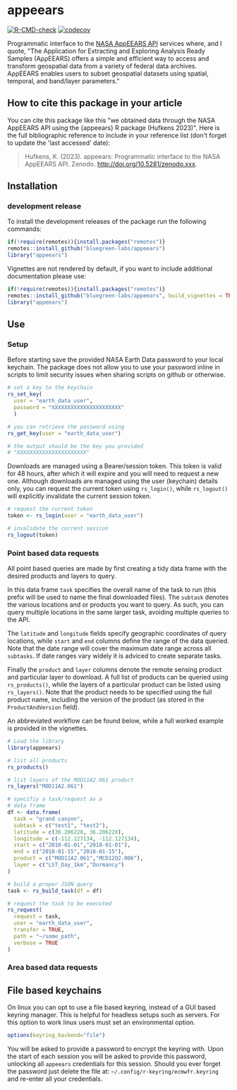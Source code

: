 # appeears 

[![R-CMD-check](https://github.com/bluegreen-labs/appeears/workflows/R-CMD-check/badge.svg)](https://github.com/bluegreen-labs/appeears/actions)
[![codecov](https://codecov.io/gh/bluegreen-labs/ecmwfr/branch/master/graph/badge.svg)](https://codecov.io/gh/bluegreen-labs/ecmwfr)

Programmatic interface to the [NASA AppEEARS API](https://appeears.earthdatacloud.nasa.gov/) services where, and I quote, "The Application for Extracting and Exploring Analysis Ready Samples (AρρEEARS) offers a simple and efficient way to access and transform geospatial data from a variety of federal data archives. AρρEEARS enables users to subset geospatial datasets using spatial, temporal, and band/layer parameters."

## How to cite this package in your article

You can cite this package like this "we obtained data through the NASA AppEEARS
API using the {appeears} R package (Hufkens 2023)". Here is the full
bibliographic reference to include in your reference list (don't forget
to update the 'last accessed' date):

> Hufkens, K. (2023). appeears: Programmatic interface to the NASA AppEEARS API. Zenodo. <http://doi.org/10.5281/zenodo.xxx>.

## Installation

### development release

To install the development releases of the package run the following
commands:

``` r
if(!require(remotes)){install.packages("remotes")}
remotes::install_github("bluegreen-labs/appeears")
library("appeears")
```

Vignettes are not rendered by default, if you want to include additional
documentation please use:

``` r
if(!require(remotes)){install.packages("remotes")}
remotes::install_github("bluegreen-labs/appeears", build_vignettes = TRUE)
library("appeears")
```

## Use

### Setup

Before starting save the provided NASA Earth Data password to your local keychain. The
package does not allow you to use your password inline in scripts to limit
security issues when sharing scripts on github or otherwise.

``` r
# set a key to the keychain
rs_set_key(
  user = "earth_data_user",
  password = "XXXXXXXXXXXXXXXXXXXXXX"
  )

# you can retrieve the password using
rs_get_key(user = "earth_data_user")

# the output should be the key you provided
# "XXXXXXXXXXXXXXXXXXXXXX"
```

Downloads are managed using a Bearer/session token. This token is valid for 48 hours,
after which it will expire and you will need to request a new one. Although downloads
are managed using the user (keychain) details only, you can request the current token
using `rs_login()`, while `rs_logout()` will explicitly invalidate the current
session token.

```r
# request the current token
token <- rs_login(user = "earth_data_user")

# invalidate the current session
rs_logout(token)
```

### Point based data requests

All point based queries are made by first creating a
tidy data frame with the desired products and layers
to query.

In this data frame `task` specifies the overall name
of the task to run (this prefix will be used to name
the final downloaded files). The `subtask` denotes the
various locations and or products you want to query. As
such, you can query multiple locations in the same larger
task, avoiding multiple queries to the API.

The `latitude` and `longitude` fields specify geographic
coordinates of query locations, while `start` and `end`
columns define the range of the data queried. Note that
the date range will cover the maximum date range across
all `subtasks`. If date ranges vary widely it is adviced
to create separate tasks.

Finally the `product` and `layer` columns denote the 
remote sensing product and particular layer to download.
A full list of products can be queried using `rs_products()`,
while the layers of a particular product can be listed
using `rs_layers()`. Note that the product needs to be
specified using the full product name, including the version
of the product (as stored in the `ProductAndVersion` field).

An abbreviated workflow can be found below, while a full
worked example is provided in the vignettes.

```r
# Load the library
library(appeears)

# list all products
rs_products()

# list layers of the MOD11A2.061 product
rs_layers("MOD11A2.061")

# specifiy a task/request as a
# data frame
df <- data.frame(
  task = "grand canyon",
  subtask = c("test1", "test2"),
  latitude = c(36.206228, 36.206228),
  longitude = c(-112.127134, -112.127134),
  start = c("2018-01-01","2018-01-01"),
  end = c("2018-01-15","2018-01-15"),
  product = c("MOD11A2.061","MCD12Q2.006"),
  layer = c("LST_Day_1km","Dormancy")
)

# build a proper JSON query
task <- rs_build_task(df = df)

# request the task to be executed
rs_request(
  request = task,
  user = "earth_data_user",
  transfer = TRUE,
  path = "~/some_path",
  verbose = TRUE
)
````

### Area based data requests


## File based keychains

On linux you can opt to use a file based keyring, instead of a GUI based
keyring manager. This is helpful for headless setups such as servers.
For this option to work linux users must set an environmental option.

``` r
options(keyring_backend="file")
```

You will be asked to provide a password to encrypt the keyring with.
Upon the start of each session you will be asked to provide this
password, unlocking all `appeears` credentials for this session. Should
you ever forget the password just delete the file at:
`~/.config/r-keyring/ecmwfr.keyring` and re-enter all your credentials.
